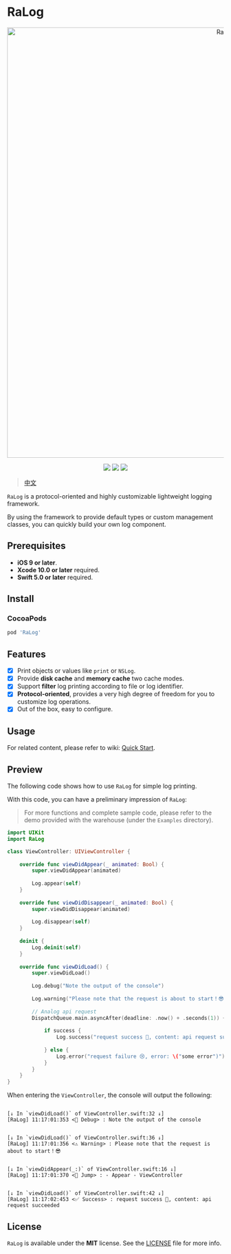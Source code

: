 # RaLog

<p align="center">
<img src="https://raw.githubusercontent.com/rakuyoMo/RaLog/master/Images/logo.png" alt="RaLog" title="RaLog" width="1000"/>
</p>

<p align="center">
<a><img src="https://img.shields.io/badge/language-swift-ffac45.svg"></a>
<a href="https://github.com/rakuyoMo/RaLog/releases"><img src="https://img.shields.io/cocoapods/v/RaLog.svg"></a>
<a href="https://github.com/rakuyoMo/RaLog/blob/master/LICENSE"><img src="https://img.shields.io/cocoapods/l/RaLog.svg?style=flat"></a>
</p>

> [中文](https://github.com/rakuyoMo/RaLog/blob/master/README_CN.md)
 
 `RaLog` is a protocol-oriented and highly customizable lightweight logging framework.

 By using the framework to provide default types or custom management classes, you can quickly build your own log component.

## Prerequisites

- **iOS 9 or later**.
- **Xcode 10.0 or later** required.
- **Swift 5.0 or later** required.

## Install

### CocoaPods

```ruby
pod 'RaLog'
```

## Features

- [x] Print objects or values like `print` or `NSLog`.
- [x] Provide **disk cache** and **memory cache** two cache modes.
- [x] Support **filter** log printing according to file or log identifier.
- [x] **Protocol-oriented**, provides a very high degree of freedom for you to customize log operations.
- [x] Out of the box, easy to configure.

## Usage

For related content, please refer to wiki: [Quick Start](https://github.com/rakuyoMo/RaLog/wiki/Quick-start).

## Preview

The following code shows how to use `RaLog` for simple log printing.

With this code, you can have a preliminary impression of `RaLog`:

> For more functions and complete sample code, please refer to the demo provided with the warehouse (under the `Examples` directory).

```swift
import UIKit
import RaLog

class ViewController: UIViewController {
    
    override func viewDidAppear(_ animated: Bool) {
        super.viewDidAppear(animated)
        
        Log.appear(self)
    }
    
    override func viewDidDisappear(_ animated: Bool) {
        super.viewDidDisappear(animated)
        
        Log.disappear(self)
    }
    
    deinit {
        Log.deinit(self)
    }
    
    override func viewDidLoad() {
        super.viewDidLoad()
        
        Log.debug("Note the output of the console")
        
        Log.warning("Please note that the request is about to start！😎")
        
        // Analog api request
        DispatchQueue.main.asyncAfter(deadline: .now() + .seconds(1)) {
            
            if success {
                Log.success("request success 🥳, content: api request succeeded")
                
            } else {
                Log.error("request failure 😢, error: \("some error")")
            }
        }
    }
}
```

When entering the `ViewController`, the console will output the following:

```

[↓ In `viewDidLoad()` of ViewController.swift:32 ↓]
[RaLog] 11:17:01:353 <👾 Debug> : Note the output of the console


[↓ In `viewDidLoad()` of ViewController.swift:36 ↓]
[RaLog] 11:17:01:356 <⚠️ Warning> : Please note that the request is about to start！😎


[↓ In `viewDidAppear(_:)` of ViewController.swift:16 ↓]
[RaLog] 11:17:01:370 <👋 Jump> : - Appear - ViewController


[↓ In `viewDidLoad()` of ViewController.swift:42 ↓]
[RaLog] 11:17:02:453 <✅ Success> : request success 🥳, content: api request succeeded

```

## License

`RaLog` is available under the **MIT** license. See the [LICENSE](https://github.com/rakuyoMo/RaLog/blob/master/LICENSE) file for more info.
